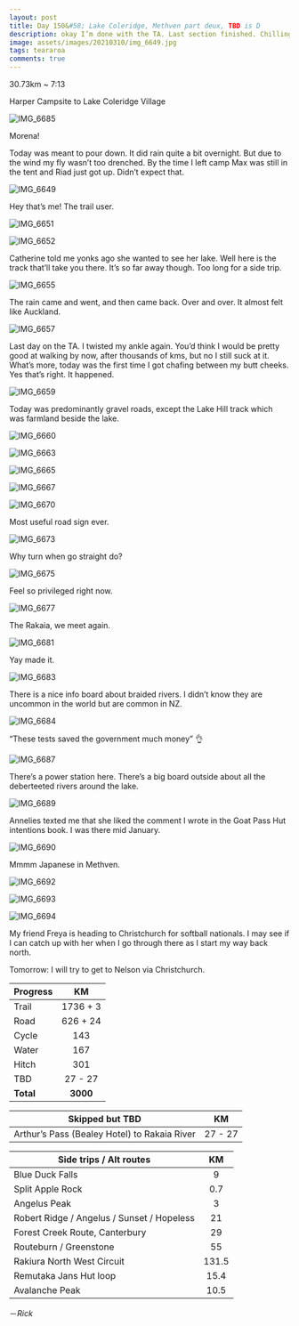 ```yaml
---
layout: post
title: Day 150&#58; Lake Coleridge, Methven part deux, TBD is D
description: okay I’m done with the TA. Last section finished. Chilling in Methven now. Life goes on and I will also move on. 
image: assets/images/20210310/img_6649.jpg
tags: teararoa
comments: true
---
```


30.73km ~ 7:13

Harper Campsite to Lake Coleridge Village

![IMG_6685](/assets/images/20210310/img_6685.jpg)

Morena!

Today was meant to pour down. It did rain quite a bit overnight. But due to the wind my fly wasn’t too drenched. By the time I left camp Max was still in the tent and Riad just got up. Didn’t expect that. 

![IMG_6649](/assets/images/20210310/img_6649.jpg)

Hey that’s me! The trail user. 

![IMG_6651](/assets/images/20210310/img_6651.jpg)

![IMG_6652](/assets/images/20210310/img_6652.jpg)

Catherine told me yonks ago she wanted to see her lake. Well here is the track that’ll take you there. It’s so far away though. Too long for a side trip. 

![IMG_6655](/assets/images/20210310/img_6655.jpg)

The rain came and went, and then came back. Over and over. It almost felt like Auckland. 

![IMG_6657](/assets/images/20210310/img_6657.jpg)

Last day on the TA. I twisted my ankle again. You’d think I would be pretty good at walking by now, after thousands of kms, but no I still suck at it. What’s more, today was the first time I got chafing between my butt cheeks. Yes that’s right. It happened. 

![IMG_6659](/assets/images/20210310/img_6659.jpg)

Today was predominantly gravel roads, except the Lake Hill track which was farmland beside the lake. 

![IMG_6660](/assets/images/20210310/img_6660.jpg)

![IMG_6663](/assets/images/20210310/img_6663.jpg)

![IMG_6665](/assets/images/20210310/img_6665.jpg)

![IMG_6667](/assets/images/20210310/img_6667.jpg)

![IMG_6670](/assets/images/20210310/img_6670.jpg)

Most useful road sign ever. 

![IMG_6673](/assets/images/20210310/img_6673.jpg)

Why turn when go straight do?

![IMG_6675](/assets/images/20210310/img_6675.jpg)

Feel so privileged right now. 

![IMG_6677](/assets/images/20210310/img_6677.jpg)

The Rakaia, we meet again. 

![IMG_6681](/assets/images/20210310/img_6681.jpg)

Yay made it. 

![IMG_6683](/assets/images/20210310/img_6683.jpg)

There is a nice info board about braided rivers. I didn’t know they are uncommon in the world but are common in NZ.

![IMG_6684](/assets/images/20210310/img_6684.jpg)

“These tests saved the government much money” 👌

![IMG_6687](/assets/images/20210310/img_6687.jpg)

There’s a power station here. There’s a big board outside about all the deberteeted rivers around the lake. 

![IMG_6689](/assets/images/20210310/img_6689.jpg)

Annelies texted me that she liked the comment I wrote in the Goat Pass Hut intentions book. I was there mid January. 

![IMG_6690](/assets/images/20210310/img_6690.jpg)

Mmmm Japanese in Methven. 

![IMG_6692](/assets/images/20210310/img_6692.jpg)

![IMG_6693](/assets/images/20210310/img_6693.jpg)

![IMG_6694](/assets/images/20210310/img_6694.jpg)

My friend Freya is heading to Christchurch for softball nationals. I may see if I can catch up with her when I go through there as I start my way back north. 

Tomorrow: I will try to get to Nelson via Christchurch.

| Progress | KM |
| ---- |:----:|
| Trail | 1736 + 3 |
| Road | 626 + 24 |
| Cycle | 143 |
| Water | 167 |
| Hitch | 301 |
| TBD | 27 - 27 |
| **Total** | **3000** |

| Skipped but TBD | KM |
| ---- |:----:|
| Arthur’s Pass (Bealey Hotel) to Rakaia River | 27 - 27 |

| Side trips / Alt routes | KM |
| ---- |:----:|
| Blue Duck Falls | 9 |
| Split Apple Rock | 0.7 |
| Angelus Peak | 3 |
| Robert Ridge / Angelus / Sunset / Hopeless | 21 |
| Forest Creek Route, Canterbury | 29 |
| Routeburn / Greenstone | 55 |
| Rakiura North West Circuit | 131.5 |
| Remutaka Jans Hut loop | 15.4 |
| Avalanche Peak | 10.5 |


－_Rick_